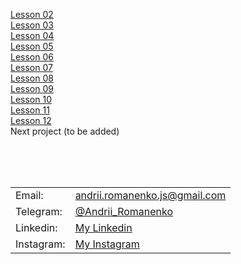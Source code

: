 [Lesson 02](https://brilliantic.github.io/freelancer_homework/lesson_2)<br>
[Lesson 03](https://brilliantic.github.io/freelancer_homework/lesson_3)<br>
[Lesson 04](https://brilliantic.github.io/freelancer_homework/lesson_4)<br>
[Lesson 05](https://brilliantic.github.io/freelancer_homework/lesson_5)<br>
[Lesson 06](https://brilliantic.github.io/freelancer_homework/lesson_6)<br>
[Lesson 07](https://brilliantic.github.io/freelancer_homework/lesson_7)<br>
[Lesson 08](https://brilliantic.github.io/freelancer_homework/lesson_8)<br>
[Lesson 09](https://brilliantic.github.io/freelancer_homework/lesson_9)<br>
[Lesson 10](https://brilliantic.github.io/freelancer_homework/lesson_10)<br>
[Lesson 11](https://brilliantic.github.io/freelancer_homework/lesson_11)<br>
[Lesson 12](https://brilliantic.github.io/freelancer_homework/lesson_12)<br>
Next project (to be added)

<br><br><br>

<table>
  <tr>
    <td>Email:</td>
    <td><a href="mailto:andrii.romanenko.js@gmail.com">andrii.romanenko.js@gmail.com</a></td>
  </tr>
  <tr>
    <td>Telegram:</td>
    <td><a href="https://t.me/Andrii_Romanenko">@Andrii_Romanenko</a></td>
  </tr>
  <tr>
    <td>Linkedin:</td>
    <td><a href="https://www.linkedin.com/in/romanenko--andrii/">My Linkedin</a></td>
  </tr>
  <tr>
    <td>Instagram:</td>
    <td><a href="https://www.instagram.com/romanenko_ipo/">My Instagram</a></td>
  </tr>
</table>
